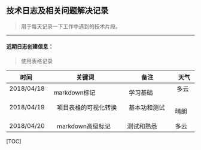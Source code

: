 ## 技术日志及相关问题解决记录

> 用于每天记录一下工作中遇到的技术片段。

---

#### 近期日志创建信息：

> 使用表格记录

| 时间          | 关键词       |  备注         |   天气  |   
| --------     | -----        |  ----       |  ----   |
| 2018/04/18   | markdown标记 |   学习基础     |   多云   |
| 2018/04/19   |   项目表格的可视化转换   |   基本功和测试   |  晴朗   |
| 2018/04/20   |    markdown高级标记    |  测试和熟悉  |  多云   |



[TOC]

